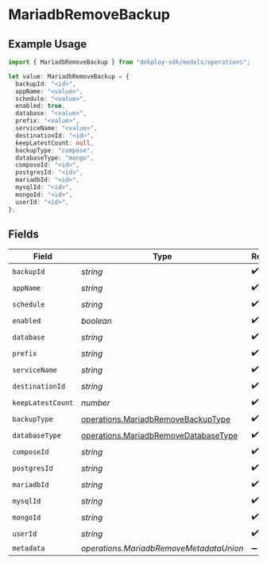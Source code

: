 # MariadbRemoveBackup

## Example Usage

```typescript
import { MariadbRemoveBackup } from "dokploy-sdk/models/operations";

let value: MariadbRemoveBackup = {
  backupId: "<id>",
  appName: "<value>",
  schedule: "<value>",
  enabled: true,
  database: "<value>",
  prefix: "<value>",
  serviceName: "<value>",
  destinationId: "<id>",
  keepLatestCount: null,
  backupType: "compose",
  databaseType: "mongo",
  composeId: "<id>",
  postgresId: "<id>",
  mariadbId: "<id>",
  mysqlId: "<id>",
  mongoId: "<id>",
  userId: "<id>",
};
```

## Fields

| Field                                                                                        | Type                                                                                         | Required                                                                                     | Description                                                                                  |
| -------------------------------------------------------------------------------------------- | -------------------------------------------------------------------------------------------- | -------------------------------------------------------------------------------------------- | -------------------------------------------------------------------------------------------- |
| `backupId`                                                                                   | *string*                                                                                     | :heavy_check_mark:                                                                           | N/A                                                                                          |
| `appName`                                                                                    | *string*                                                                                     | :heavy_check_mark:                                                                           | N/A                                                                                          |
| `schedule`                                                                                   | *string*                                                                                     | :heavy_check_mark:                                                                           | N/A                                                                                          |
| `enabled`                                                                                    | *boolean*                                                                                    | :heavy_check_mark:                                                                           | N/A                                                                                          |
| `database`                                                                                   | *string*                                                                                     | :heavy_check_mark:                                                                           | N/A                                                                                          |
| `prefix`                                                                                     | *string*                                                                                     | :heavy_check_mark:                                                                           | N/A                                                                                          |
| `serviceName`                                                                                | *string*                                                                                     | :heavy_check_mark:                                                                           | N/A                                                                                          |
| `destinationId`                                                                              | *string*                                                                                     | :heavy_check_mark:                                                                           | N/A                                                                                          |
| `keepLatestCount`                                                                            | *number*                                                                                     | :heavy_check_mark:                                                                           | N/A                                                                                          |
| `backupType`                                                                                 | [operations.MariadbRemoveBackupType](../../models/operations/mariadbremovebackuptype.md)     | :heavy_check_mark:                                                                           | N/A                                                                                          |
| `databaseType`                                                                               | [operations.MariadbRemoveDatabaseType](../../models/operations/mariadbremovedatabasetype.md) | :heavy_check_mark:                                                                           | N/A                                                                                          |
| `composeId`                                                                                  | *string*                                                                                     | :heavy_check_mark:                                                                           | N/A                                                                                          |
| `postgresId`                                                                                 | *string*                                                                                     | :heavy_check_mark:                                                                           | N/A                                                                                          |
| `mariadbId`                                                                                  | *string*                                                                                     | :heavy_check_mark:                                                                           | N/A                                                                                          |
| `mysqlId`                                                                                    | *string*                                                                                     | :heavy_check_mark:                                                                           | N/A                                                                                          |
| `mongoId`                                                                                    | *string*                                                                                     | :heavy_check_mark:                                                                           | N/A                                                                                          |
| `userId`                                                                                     | *string*                                                                                     | :heavy_check_mark:                                                                           | N/A                                                                                          |
| `metadata`                                                                                   | *operations.MariadbRemoveMetadataUnion*                                                      | :heavy_minus_sign:                                                                           | N/A                                                                                          |
